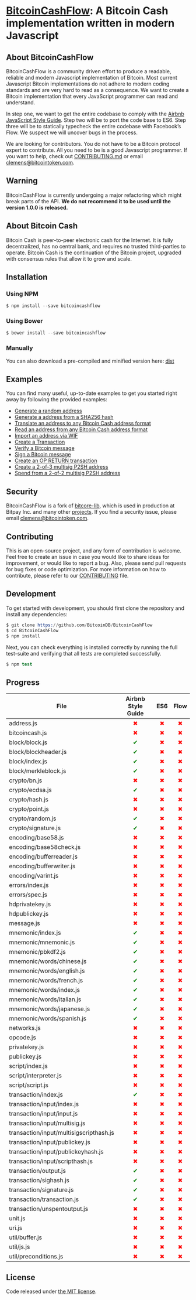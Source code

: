 # [BitcoinCashFlow](https://github.com/BitcoinDB/BitcoinCashFlow): A Bitcoin Cash implementation written in modern Javascript

## About BitcoinCashFlow

BitcoinCashFlow is a community driven effort to produce a readable, reliable and modern Javascript implementation of Bitcoin. Most current Javascript Bitcoin implementations do not adhere to modern coding standards and are very hard to read as a consequence. We want to create a Bitcoin implementation that every JavaScript programmer can read and understand.

In step one, we want to get the entire codebase to comply with the [Airbnb JavaScript Style Guide](https://github.com/airbnb/javascript). Step two will be to port the code base to ES6. Step three will be to statically typecheck the entire codebase with Facebook’s Flow. We suspect we will uncover bugs in the process.

We are looking for contributors. You do not have to be a Bitcoin protocol expert to contribute. All you need to be is a good Javascript programmer. If you want to help, check out [CONTRIBUTING.md](https://github.com/BitcoinDB/BitcoinCashFlow/blob/master/CONTRIBUTING.md) or email [clemens@bitcointoken.com](mailto:clemens@bitcointoken.com).

## Warning

BitcoinCashFlow is currently undergoing a major refactoring which might break parts of the API. **We do not recommend it to be used until the version 1.0.0 is released.**

## About Bitcoin Cash

Bitcoin Cash is peer-to-peer electronic cash for the Internet. It is fully decentralized, has no central bank, and requires no trusted third-parties to operate. Bitcoin Cash is the continuation of the Bitcoin project, upgraded with consensus rules that allow it to grow and scale.

## Installation

### Using NPM

```s
$ npm install --save bitcoincashflow
```

### Using Bower

```s
$ bower install --save bitcoincashflow
```

### Manually

You can also download a pre-compiled and minified version here: [dist](https://github.com/BitcoinDB/BitcoinCashFlow/tree/master/dist)

## Examples

You can find many useful, up-to-date examples to get you started right away by following the provided
examples:

* [Generate a random address](https://github.com/BitcoinDB/BitcoinCashFlow/blob/master/docs/examples.md#generate-a-random-address)
* [Generate a address from a SHA256 hash](https://github.com/BitcoinDB/BitcoinCashFlow/blob/master/docs/examples.md#generate-a-address-from-a-sha256-hash)
* [Translate an address to any Bitcoin Cash address format](https://github.com/BitcoinDB/BitcoinCashFlow/blob/master/docs/examples.md#translate-an-address-to-any-bitcoin-cash-address-format)
* [Read an address from any Bitcoin Cash address format](https://github.com/BitcoinDB/BitcoinCashFlow/blob/master/docs/examples.md#read-an-address-from-any-bitcoin-cash-address-format)
* [Import an address via WIF](https://github.com/BitcoinDB/BitcoinCashFlow/blob/master/docs/examples.md#import-an-address-via-wif)
* [Create a Transaction](https://github.com/BitcoinDB/BitcoinCashFlow/blob/master/docs/examples.md#create-a-transaction)
* [Verify a Bitcoin message](https://github.com/BitcoinDB/BitcoinCashFlow/blob/master/docs/examples.md#verify-a-bitcoin-message)
* [Sign a Bitcoin message](https://github.com/BitcoinDB/BitcoinCashFlow/blob/master/docs/examples.md#sign-a-bitcoin-message)
* [Create an OP RETURN transaction](https://github.com/BitcoinDB/BitcoinCashFlow/blob/master/docs/examples.md#create-an-op-return-transaction)
* [Create a 2-of-3 multisig P2SH address](https://github.com/BitcoinDB/BitcoinCashFlow/blob/master/docs/examples.md#create-a-2-of-3-multisig-p2sh-address)
* [Spend from a 2-of-2 multisig P2SH address](https://github.com/BitcoinDB/BitcoinCashFlow/blob/master/docs/examples.md#spend-from-a-2-of-2-multisig-p2sh-address)

## Security

BitcoinCashFlow is a fork of [bitcore-lib](https://github.com/bitpay/bitcore-lib/), which is used in production at Bitpay Inc. and many other [projects](http://bitcore.io#projects). If you find a security issue, please email [clemens@bitcointoken.com](mailto:clemens@bitcointoken.com).

## Contributing

This is an open-source project, and any form of contribution is welcome. Feel free to create an issue in case you would like to share ideas for improvement, or would like to report a bug. Also, please send pull requests for bug fixes or code optimization. For more information on how to contribute, please refer to our [CONTRIBUTING](CONTRIBUTING.md) file.

## Development

To get started with development, you should first clone the repository and install any dependencies:

```s
$ git clone https://github.com/BitcoinDB/BitcoinCashFlow
$ cd BitcoinCashFlow
$ npm install
```
Next, you can check everything is installed correctly by running the full test-suite and verifying that all tests are completed successfully.

```s
$ npm test
```

## Progress


| File       | Airbnb Style Guide | ES6 | Flow
| ---------- | :---: | :---: | :---: |
| address.js | <span style="color:red">✖</span> | <span style="color:red">✖</span> | <span style="color:red">✖</span> |
| bitcoincash.js | <span style="color:red">✖</span> | <span style="color:red">✖</span> | <span style="color:red">✖</span> |
| block/block.js | <span style="color:green">✔</span> | <span style="color:red">✖</span> | <span style="color:red">✖</span> |
| block/blockheader.js | <span style="color:green">✔</span> | <span style="color:red">✖</span> | <span style="color:red">✖</span> |
| block/index.js | <span style="color:green">✔</span> | <span style="color:red">✖</span> | <span style="color:red">✖</span> |
| block/merkleblock.js | <span style="color:green">✔</span> | <span style="color:red">✖</span> | <span style="color:red">✖</span> |
| crypto/bn.js | <span style="color:red">✖</span> | <span style="color:red">✖</span> | <span style="color:red">✖</span> |
| crypto/ecdsa.js | <span style="color:green">✔</span> | <span style="color:red">✖</span> | <span style="color:red">✖</span> |
| crypto/hash.js | <span style="color:red">✖</span> | <span style="color:red">✖</span> | <span style="color:red">✖</span> |
| crypto/point.js | <span style="color:red">✖</span> | <span style="color:red">✖</span> | <span style="color:red">✖</span> |
| crypto/random.js | <span style="color:green">✔</span> | <span style="color:red">✖</span> | <span style="color:red">✖</span> |
| crypto/signature.js | <span style="color:green">✔</span> | <span style="color:red">✖</span> | <span style="color:red">✖</span> |
| encoding/base58.js | <span style="color:red">✖</span> | <span style="color:red">✖</span> | <span style="color:red">✖</span> |
| encoding/base58check.js | <span style="color:red">✖</span> | <span style="color:red">✖</span> | <span style="color:red">✖</span> |
| encoding/bufferreader.js | <span style="color:red">✖</span> | <span style="color:red">✖</span> | <span style="color:red">✖</span> |
| encoding/bufferwriter.js | <span style="color:red">✖</span> | <span style="color:red">✖</span> | <span style="color:red">✖</span> |
| encoding/varint.js | <span style="color:red">✖</span> | <span style="color:red">✖</span> | <span style="color:red">✖</span> |
| errors/index.js | <span style="color:red">✖</span> | <span style="color:red">✖</span> | <span style="color:red">✖</span> |
| errors/spec.js | <span style="color:red">✖</span> | <span style="color:red">✖</span> | <span style="color:red">✖</span> |
| hdprivatekey.js | <span style="color:red">✖</span> | <span style="color:red">✖</span> | <span style="color:red">✖</span> |
| hdpublickey.js | <span style="color:red">✖</span> | <span style="color:red">✖</span> | <span style="color:red">✖</span> |
| message.js | <span style="color:red">✖</span> | <span style="color:red">✖</span> | <span style="color:red">✖</span> |
| mnemonic/index.js | <span style="color:green">✔</span> | <span style="color:red">✖</span> | <span style="color:red">✖</span> |
| mnemonic/mnemonic.js | <span style="color:green">✔</span> | <span style="color:red">✖</span> | <span style="color:red">✖</span> |
| mnemonic/pbkdf2.js | <span style="color:green">✔</span> | <span style="color:red">✖</span> | <span style="color:red">✖</span> |
| mnemonic/words/chinese.js | <span style="color:green">✔</span> | <span style="color:red">✖</span> | <span style="color:red">✖</span> |
| mnemonic/words/english.js | <span style="color:green">✔</span> | <span style="color:red">✖</span> | <span style="color:red">✖</span> |
| mnemonic/words/french.js | <span style="color:green">✔</span> | <span style="color:red">✖</span> | <span style="color:red">✖</span> |
| mnemonic/words/index.js | <span style="color:green">✔</span> | <span style="color:red">✖</span> | <span style="color:red">✖</span> |
| mnemonic/words/italian.js | <span style="color:green">✔</span> | <span style="color:red">✖</span> | <span style="color:red">✖</span> |
| mnemonic/words/japanese.js | <span style="color:green">✔</span> | <span style="color:red">✖</span> | <span style="color:red">✖</span> |
| mnemonic/words/spanish.js | <span style="color:green">✔</span> | <span style="color:red">✖</span> | <span style="color:red">✖</span> |
| networks.js | <span style="color:red">✖</span> | <span style="color:red">✖</span> | <span style="color:red">✖</span> |
| opcode.js | <span style="color:red">✖</span> | <span style="color:red">✖</span> | <span style="color:red">✖</span> |
| privatekey.js | <span style="color:red">✖</span> | <span style="color:red">✖</span> | <span style="color:red">✖</span> |
| publickey.js | <span style="color:red">✖</span> | <span style="color:red">✖</span> | <span style="color:red">✖</span> |
| script/index.js | <span style="color:red">✖</span> | <span style="color:red">✖</span> | <span style="color:red">✖</span> |
| script/interpreter.js | <span style="color:red">✖</span> | <span style="color:red">✖</span> | <span style="color:red">✖</span> |
| script/script.js | <span style="color:red">✖</span> | <span style="color:red">✖</span> | <span style="color:red">✖</span> |
| transaction/index.js | <span style="color:green">✔</span> | <span style="color:red">✖</span> | <span style="color:red">✖</span> |
| transaction/input/index.js | <span style="color:red">✖</span> | <span style="color:red">✖</span> | <span style="color:red">✖</span> |
| transaction/input/input.js | <span style="color:red">✖</span> | <span style="color:red">✖</span> | <span style="color:red">✖</span> |
| transaction/input/multisig.js | <span style="color:red">✖</span> | <span style="color:red">✖</span> | <span style="color:red">✖</span> |
| transaction/input/multisigscripthash.js | <span style="color:red">✖</span> | <span style="color:red">✖</span> | <span style="color:red">✖</span> |
| transaction/input/publickey.js | <span style="color:red">✖</span> | <span style="color:red">✖</span> | <span style="color:red">✖</span> |
| transaction/input/publickeyhash.js | <span style="color:red">✖</span> | <span style="color:red">✖</span> | <span style="color:red">✖</span> |
| transaction/input/scripthash.js | <span style="color:red">✖</span> | <span style="color:red">✖</span> | <span style="color:red">✖</span> |
| transaction/output.js | <span style="color:green">✔</span> | <span style="color:red">✖</span> | <span style="color:red">✖</span> |
| transaction/sighash.js | <span style="color:green">✔</span> | <span style="color:red">✖</span> | <span style="color:red">✖</span> |
| transaction/signature.js | <span style="color:green">✔</span> | <span style="color:red">✖</span> | <span style="color:red">✖</span> |
| transaction/transaction.js | <span style="color:green">✔</span> | <span style="color:red">✖</span> | <span style="color:red">✖</span> |
| transaction/unspentoutput.js | <span style="color:red">✖</span> | <span style="color:red">✖</span> | <span style="color:red">✖</span> |
| unit.js | <span style="color:red">✖</span> | <span style="color:red">✖</span> | <span style="color:red">✖</span> |
| uri.js | <span style="color:red">✖</span> | <span style="color:red">✖</span> | <span style="color:red">✖</span> |
| util/buffer.js | <span style="color:red">✖</span> | <span style="color:red">✖</span> | <span style="color:red">✖</span> |
| util/js.js | <span style="color:red">✖</span> | <span style="color:red">✖</span> | <span style="color:red">✖</span> |
| util/preconditions.js | <span style="color:red">✖</span> | <span style="color:red">✖</span> | <span style="color:red">✖</span> |



## License

Code released under [the MIT license](https://github.com/bitcoincashjs/bitcoincashjs/blob/master/LICENSE).
